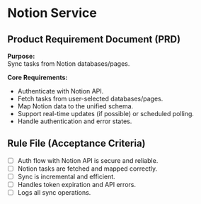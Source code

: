 # Notion Service

## Product Requirement Document (PRD)

**Purpose:**  
Sync tasks from Notion databases/pages.

**Core Requirements:**  
- Authenticate with Notion API.  
- Fetch tasks from user-selected databases/pages.  
- Map Notion data to the unified schema.  
- Support real-time updates (if possible) or scheduled polling.  
- Handle authentication and error states.

## Rule File (Acceptance Criteria)

- [ ] Auth flow with Notion API is secure and reliable.
- [ ] Notion tasks are fetched and mapped correctly.
- [ ] Sync is incremental and efficient.
- [ ] Handles token expiration and API errors.
- [ ] Logs all sync operations.
